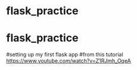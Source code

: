 # flask_practice
# flask_practice
#setting up my first flask app 
#from this tutorial https://www.youtube.com/watch?v=Z1RJmh_OqeA
